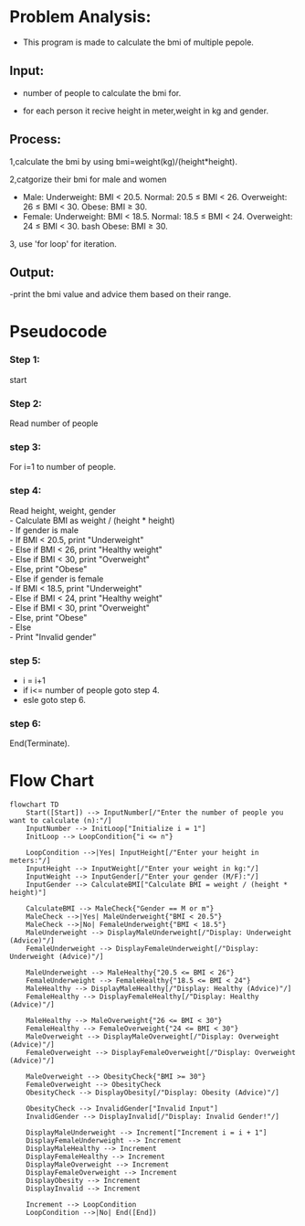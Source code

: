 # Problem Analysis:
- This program is made to calculate the bmi of multiple pepole.
## Input:
- number of people to calculate the bmi for.

- for each person it recive height in meter,weight in kg and gender.
## Process:
1,calculate the bmi by using bmi=weight(kg)/(height*height).


2,catgorize their bmi for male and women 
- Male:
Underweight: BMI < 20.5.
Normal: 20.5 ≤ BMI < 26.
Overweight: 26 ≤ BMI < 30.
Obese: BMI ≥ 30.
- Female:
Underweight: BMI < 18.5.
Normal: 18.5 ≤ BMI < 24.
Overweight: 24 ≤ BMI < 30.
bash Obese: BMI ≥ 30.

3, use 'for loop' for iteration.

## Output:
-print the bmi value and advice them based on their range.
# Pseudocode
### Step 1:
start

### Step 2:
Read number of people

### step 3:
For i=1 to number of people.

### step 4:

Read height, weight, gender  
    - Calculate BMI as weight / (height * height)  
    - If gender is male  
        - If BMI < 20.5, print "Underweight"  
        - Else if BMI < 26, print "Healthy weight"  
        - Else if BMI < 30, print "Overweight"  
        - Else, print "Obese"  
    - Else if gender is female  
        - If BMI < 18.5, print "Underweight"  
        - Else if BMI < 24, print "Healthy weight"  
        - Else if BMI < 30, print "Overweight"  
        - Else, print "Obese"  
    - Else  
        - Print "Invalid gender" 
        
### step 5: 
- i = i+1
- if i<= number of people goto step 4.
- esle goto step 6.
  
### step 6:
End(Terminate).
# Flow Chart 
```mermaid
flowchart TD
    Start([Start]) --> InputNumber[/"Enter the number of people you want to calculate (n):"/]
    InputNumber --> InitLoop["Initialize i = 1"]
    InitLoop --> LoopCondition{"i <= n"}
    
    LoopCondition -->|Yes| InputHeight[/"Enter your height in meters:"/]
    InputHeight --> InputWeight[/"Enter your weight in kg:"/]
    InputWeight --> InputGender[/"Enter your gender (M/F):"/]
    InputGender --> CalculateBMI["Calculate BMI = weight / (height * height)"]

    CalculateBMI --> MaleCheck{"Gender == M or m"}
    MaleCheck -->|Yes| MaleUnderweight{"BMI < 20.5"}
    MaleCheck -->|No| FemaleUnderweight{"BMI < 18.5"}
    MaleUnderweight --> DisplayMaleUnderweight[/"Display: Underweight (Advice)"/]
    FemaleUnderweight --> DisplayFemaleUnderweight[/"Display: Underweight (Advice)"/]

    MaleUnderweight --> MaleHealthy{"20.5 <= BMI < 26"}
    FemaleUnderweight --> FemaleHealthy{"18.5 <= BMI < 24"}
    MaleHealthy --> DisplayMaleHealthy[/"Display: Healthy (Advice)"/]
    FemaleHealthy --> DisplayFemaleHealthy[/"Display: Healthy (Advice)"/]

    MaleHealthy --> MaleOverweight{"26 <= BMI < 30"}
    FemaleHealthy --> FemaleOverweight{"24 <= BMI < 30"}
    MaleOverweight --> DisplayMaleOverweight[/"Display: Overweight (Advice)"/]
    FemaleOverweight --> DisplayFemaleOverweight[/"Display: Overweight (Advice)"/]

    MaleOverweight --> ObesityCheck{"BMI >= 30"}
    FemaleOverweight --> ObesityCheck
    ObesityCheck --> DisplayObesity[/"Display: Obesity (Advice)"/]

    ObesityCheck --> InvalidGender["Invalid Input"]
    InvalidGender --> DisplayInvalid[/"Display: Invalid Gender!"/]

    DisplayMaleUnderweight --> Increment["Increment i = i + 1"]
    DisplayFemaleUnderweight --> Increment
    DisplayMaleHealthy --> Increment
    DisplayFemaleHealthy --> Increment
    DisplayMaleOverweight --> Increment
    DisplayFemaleOverweight --> Increment
    DisplayObesity --> Increment
    DisplayInvalid --> Increment

    Increment --> LoopCondition
    LoopCondition -->|No| End([End])
```

        
